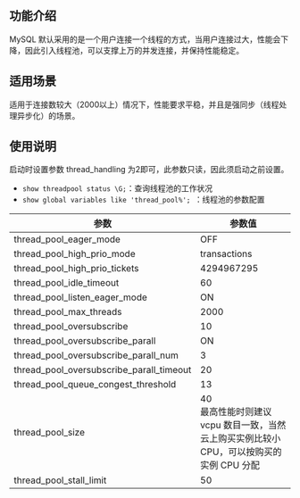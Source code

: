 ## 功能介绍
MySQL 默认采用的是一个用户连接一个线程的方式，当用户连接过大，性能会下降，因此引入线程池，可以支撑上万的并发连接，并保持性能稳定。

## 适用场景
适用于连接数较大（2000以上）情况下，性能要求平稳，并且是强同步（线程处理异步化）的场景。

## 使用说明
启动时设置参数 thread_handling 为2即可，此参数只读，因此须启动之前设置。
- `show threadpool status \G;`：查询线程池的工作状况
- `show global variables like 'thread_pool%'; `：线程池的参数配置

|  参数  | 参数值 |
|----------------------------|--------------|
| thread_pool_eager_mode | OFF |
| thread_pool_high_prio_mode | transactions |
| thread_pool_high_prio_tickets | 4294967295 |
| thread_pool_idle_timeout | 60 |
| thread_pool_listen_eager_mode | ON |
| thread_pool_max_threads | 2000 |
| thread_pool_oversubscribe | 10 |
| thread_pool_oversubscribe_parall | ON |
| thread_pool_oversubscribe_parall_num | 3 |
| thread_pool_oversubscribe_parall_timeout | 20 |
| thread_pool_queue_congest_threshold | 13 |
| thread_pool_size | 40<br>最高性能时则建议 vcpu 数目一致，当然云上购买实例比较小 CPU，可以按购买的实例 CPU 分配 | 
| thread_pool_stall_limit | 50 |

